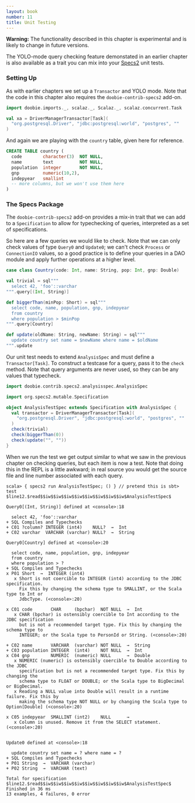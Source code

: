 ```yaml
---
layout: book
number: 11
title: Unit Testing
---
```


<div class="alert alert-warning" role="alert">
<b>Warning:</b> The functionality described in this chapter is experimental and is likely to change in future versions.
</div>

The YOLO-mode query checking feature demonstated in an earlier chapter is also available as a trait you can mix into your [Specs2](http://etorreborre.github.io/specs2/) unit tests.

### Setting Up

As with earlier chapters we set up a `Transactor` and YOLO mode. Note that the code in this chapter also requires the `doobie-contrib-specs2` add-on.

```scala
import doobie.imports._, scalaz._, Scalaz._, scalaz.concurrent.Task

val xa = DriverManagerTransactor[Task](
  "org.postgresql.Driver", "jdbc:postgresql:world", "postgres", ""
)
```

And again we are playing with the `country` table, given here for reference.

```sql
CREATE TABLE country (
  code        character(3)  NOT NULL,
  name        text          NOT NULL,
  population  integer       NOT NULL,
  gnp         numeric(10,2),
  indepyear   smallint
  -- more columns, but we won't use them here
)
```

### The Specs Package

The `doobie-contrib-specs2` add-on provides a mix-in trait that we can add to a `Specification` to allow for typechecking of queries, interpreted as a set of specifications.

So here are a few queries we would like to check. Note that we can only check values of type `Query0` and `Update0`; we can't check `Process` or `ConnectionIO` values, so a good practice is to define your queries in a DAO module and apply further operations at a higher level. 

```scala
case class Country(code: Int, name: String, pop: Int, gnp: Double)

val trivial = sql"""
  select 42, 'foo'::varchar
""".query[(Int, String)]

def biggerThan(minPop: Short) = sql"""
  select code, name, population, gnp, indepyear
  from country
  where population > $minPop
""".query[Country]

def update(oldName: String, newName: String) = sql"""
  update country set name = $newName where name = $oldName
""".update
```

Our unit test needs to extend `AnalysisSpec` and must define a `Transactor[Task]`. To construct a testcase for a query, pass it to the `check` method. Note that query arguments are never used, so they can be any values that typecheck.

```scala
import doobie.contrib.specs2.analysisspec.AnalysisSpec

import org.specs2.mutable.Specification

object AnalysisTestSpec extends Specification with AnalysisSpec {
  val transactor = DriverManagerTransactor[Task](
    "org.postgresql.Driver", "jdbc:postgresql:world", "postgres", ""
  )
  check(trivial)
  check(biggerThan(0))
  check(update("", ""))
}
```

When we run the test we get output similar to what we saw in the previous chapter on checking queries, but each item is now a test. Note that doing this in the REPL is a little awkward; in real source you would get the source file and line number associated with each query.

```
scala> { specs2 run AnalysisTestSpec; () } // pretend this is sbt> test
$line12.$read$$iw$$iw$$iw$$iw$$iw$$iw$$iw$$iw$AnalysisTestSpec$

Query0[(Int, String)] defined at <console>:18
  
  select 42, 'foo'::varchar
+ SQL Compiles and Typechecks
+ C01 ?column? INTEGER (int4)    NULL?  →  Int
+ C02 varchar  VARCHAR (varchar) NULL?  →  String

Query0[Country] defined at <console>:20
  
  select code, name, population, gnp, indepyear
  from country
  where population > ?
+ SQL Compiles and Typechecks
x P01 Short  →  INTEGER (int4)
   x Short is not coercible to INTEGER (int4) according to the JDBC specification.
     Fix this by changing the schema type to SMALLINT, or the Scala type to Int or
     JdbcType. (<console>:20)

x C01 code       CHAR     (bpchar)  NOT NULL  →  Int
   x CHAR (bpchar) is ostensibly coercible to Int according to the JDBC specification
     but is not a recommended target type. Fix this by changing the schema type to
     INTEGER; or the Scala type to PersonId or String. (<console>:20)

+ C02 name       VARCHAR  (varchar) NOT NULL  →  String
+ C03 population INTEGER  (int4)    NOT NULL  →  Int
x C04 gnp        NUMERIC  (numeric) NULL      →  Double
   x NUMERIC (numeric) is ostensibly coercible to Double according to the JDBC
     specification but is not a recommended target type. Fix this by changing the
     schema type to FLOAT or DOUBLE; or the Scala type to BigDecimal or BigDecimal.
   x Reading a NULL value into Double will result in a runtime failure. Fix this by
     making the schema type NOT NULL or by changing the Scala type to Option[Double] (<console>:20)

x C05 indepyear  SMALLINT (int2)    NULL      →  
   x Column is unused. Remove it from the SELECT statement. (<console>:20)


Update0 defined at <console>:18
  
  update country set name = ? where name = ?
+ SQL Compiles and Typechecks
+ P01 String  →  VARCHAR (varchar)
+ P02 String  →  VARCHAR (text)

Total for specification $line12.$read$$iw$$iw$$iw$$iw$$iw$$iw$$iw$$iw$AnalysisTestSpec$
Finished in 36 ms
13 examples, 4 failures, 0 error
```



